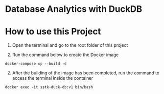 # Database Analytics with DuckDB

# How to use this Project

1. Open the terminal and go to the root folder of this project

2. Run the command below to create the Docker image

``docker-compose up --build -d``

2. After the building of the image has been completed, run the command to access the terminal inside the container

`docker exec -it sstk-duck-db:v1 bin/bash`